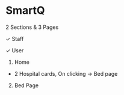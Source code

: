 # SmartQ

2 Sections & 3 Pages

✓ Staff



✓ User
1. Home
- 2 Hospital cards, On clicking -> Bed page

2. Bed Page 
